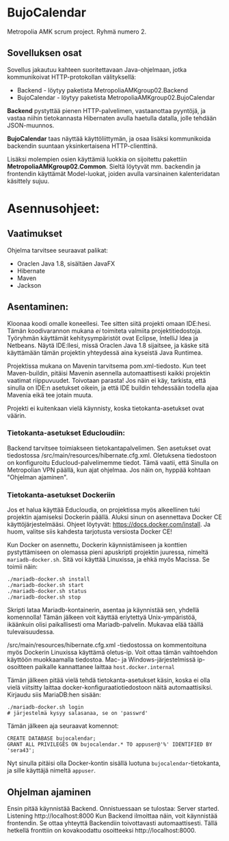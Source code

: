 # BujoCalendar
Metropolia AMK scrum project. Ryhmä numero 2.

## Sovelluksen osat
Sovellus jakautuu kahteen suoritettavaan Java-ohjelmaan, jotka kommunikoivat HTTP-protokollan välityksellä:
 * Backend - löytyy paketista MetropoliaAMKgroup02.Backend
 * BujoCalendar - löytyy paketista MetropoliaAMKgroup02.BujoCalendar
  
 **Backend** pystyttää pienen HTTP-palvelimen, vastaanottaa pyyntöjä, ja vastaa niihin tietokannasta Hibernaten avulla haetulla datalla, jolle tehdään JSON-muunnos.
 
 **BujoCalendar** taas näyttää käyttöliittymän, ja osaa lisäksi kommunikoida backendin suuntaan yksinkertaisena HTTP-clienttinä.

Lisäksi molempien osien käyttämiä luokkia on sijoitettu pakettiin **MetropoliaAMKgroup02.Common**. Sieltä löytyvät mm. backendin ja frontendin käyttämät Model-luokat, joiden avulla varsinainen kalenteridatan käsittely sujuu.

 
# Asennusohjeet:
## Vaatimukset
Ohjelma tarvitsee seuraavat palikat:
 * Oraclen Java 1.8, sisältäen JavaFX
 * Hibernate
 * Maven
 * Jackson
 
 ## Asentaminen:
 Kloonaa koodi omalle koneellesi. Tee sitten siitä projekti omaan IDE:hesi. Tämän koodivarannon mukana *ei* toimiteta valmiita projektitiedostoja. Työryhmän käyttämät kehitysympäristöt ovat Eclipse, IntelliJ Idea ja Netbeans.
 Näytä IDE:llesi, missä Oraclen Java 1.8 sijaitsee, ja käske sitä käyttämään tämän projektin yhteydessä aina kyseistä Java Runtimea.
 
 Projektissa mukana on Mavenin tarvitsema pom.xml-tiedosto.
 Kun teet Maven-buildin, pitäisi Mavenin asennella automaattisesti kaikki projektin vaatimat riippuvuudet. Toivotaan parasta! Jos näin ei käy, tarkista, että sinulla on IDE:n asetukset oikein, ja että IDE buildin tehdessään todella ajaa Mavenia eikä tee jotain muuta.
 
 Projekti ei kuitenkaan vielä käynnisty, koska tietokanta-asetukset ovat väärin.
 
### Tietokanta-asetukset Educloudiin:
 Backend tarvitsee toimiakseen tietokantapalvelimen. Sen asetukset ovat tiedostossa /src/main/resources/hibernate.cfg.xml. Oletuksena tiedostoon on konfiguroitu Educloud-palvelimemme tiedot. Tämä vaatii, että Sinulla on Metropolian VPN päällä, kun ajat ohjelmaa. Jos näin on, hyppää kohtaan "Ohjelman ajaminen".
 
### Tietokanta-asetukset Dockeriin
Jos et halua käyttää Educloudia, on projektissa myös alkeellinen tuki projektin ajamiseksi Dockerin päällä.
Aluksi sinun on asennettava Docker CE käyttöjärjestelmääsi. Ohjeet löytyvät: https://docs.docker.com/install. Ja huom, valitse siis kahdesta tarjotusta versiosta Docker CE!

Kun Docker on asennettu, Dockerin käynnistämiseen ja konttien pystyttämiseen on olemassa pieni apuskripti projektin juuressa, nimeltä `mariadb-docker.sh`. Sitä voi käyttää Linuxissa, ja ehkä myös Macissa. Se toimii näin:
 ```
 ./mariadb-docker.sh install
 ./mariadb-docker.sh start
 ./mariadb-docker.sh status
 ./mariadb-docker.sh stop
```
Skripti lataa Mariadb-kontainerin, asentaa ja käynnistää sen, yhdellä komennolla! Tämän jälkeen voit käyttää eriytettyä Unix-ympäristöä, ikäänkuin olisi paikallisesti oma Mariadb-palvelin. Mukavaa elää täällä tulevaisuudessa.

 
/src/main/resources/hibernate.cfg.xml -tiedostossa on kommentoituna myös Dockerin Linuxissa käyttämä oletus-ip. Voit ottaa tämän vaihtoehdon käyttöön muokkaamalla tiedostoa. Mac- ja Windows-järjestelmissä ip-osoitteen paikalle kannattanee laittaa `host.docker.internal`

Tämän jälkeen pitää vielä tehdä tietokanta-asetukset käsin, koska ei olla vielä viitsitty laittaa docker-konfiguraatiotiedostoon näitä automaattisiksi. Kirjaudu siis MariaDB:hen sisään:
```
./mariadb-docker.sh login
# järjestelmä kysyy salasanaa, se on 'passwrd'
```
Tämän jälkeen aja seuraavat komennot:
```
CREATE DATABASE bujocalendar;
GRANT ALL PRIVILEGES ON bujocalendar.* TO appuser@'%' IDENTIFIED BY 'sera43';
```
Nyt sinulla pitäisi olla Docker-kontin sisällä luotuna `bujocalendar`-tietokanta, ja sille käyttäjä nimeltä `appuser`.

## Ohjelman ajaminen
Ensin pitää käynnistää Backend. Onnistuessaan se tulostaa:
   Server started. Listening http://localhost:8000
Kun Backend ilmoittaa näin, voit käynnistää frontendin. Se ottaa yhteyttä Backendiin toivottavasti automaattisesti. Tällä hetkellä fronttiin on kovakoodattu osoitteeksi http://localhost:8000.
